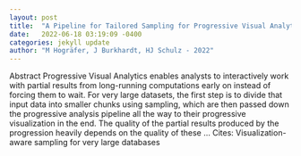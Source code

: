 ```yaml
---
layout: post
title:  "A Pipeline for Tailored Sampling for Progressive Visual Analytics"
date:   2022-06-18 03:19:09 -0400
categories: jekyll update
author: "M Hogräfer, J Burkhardt, HJ Schulz - 2022"
---
```

Abstract Progressive Visual Analytics enables analysts to interactively work with partial results from long-running computations early on instead of forcing them to wait. For very large datasets, the first step is to divide that input data into smaller chunks using sampling, which are then passed down the progressive analysis pipeline all the way to their progressive visualization in the end. The quality of the partial results produced by the progression heavily depends on the quality of these …
Cites: ‪Visualization-aware sampling for very large databases‬  